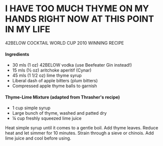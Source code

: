

# I HAVE TOO MUCH THYME ON MY HANDS RIGHT NOW AT THIS POINT IN MY LIFE
42BELOW COCKTAIL WORLD CUP 2010 WINNING RECIPE

#### Ingredients
* 30 mls (1 oz) 42BELOW vodka  (use Beefeater Gin instead!)
* 15 mls (½ oz) aritchoke aperitif (Cynar)
* 45 mls (1 1/2 oz) lime thyme syrup
* Liberal dash of apple bitters (plum bitters)
* Compressed apple thyme balls to garnish

#### Thyme-Lime Mixture (adapted from Thrasher's recipe)
* 1 cup simple syrup
* Large bunch of thyme, washed and patted dry
* ¼ cup freshly squeezed lime juice

Heat simple syrup until it comes to a gentle boil. Add thyme leaves. Reduce heat and let simmer for 10 minutes. Strain through a sieve or chinois. Add lime juice and cool before using.
